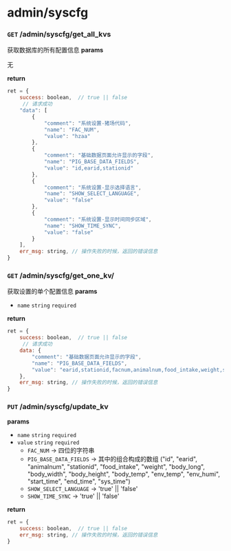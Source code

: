 # admin/syscfg

### `GET` /admin/syscfg/get_all_kvs
获取数据库的所有配置信息
__params__

无

__return__

```js
ret = {
    success: boolean,  // true || false
     // 请求成功
    "data": [
        {
            "comment": "系统设置-猪场代码",
            "name": "FAC_NUM",
            "value": "hzaa"
        },
        {
            "comment": "基础数据页面允许显示的字段",
            "name": "PIG_BASE_DATA_FIELDS",
            "value": "id,earid,stationid"
        },
        {
            "comment": "系统设置-显示选择语言",
            "name": "SHOW_SELECT_LANGUAGE",
            "value": "false"
        },
        {
            "comment": "系统设置-显示时间同步区域",
            "name": "SHOW_TIME_SYNC",
            "value": "false"
        }
    ],
    err_msg: string, // 操作失败的时候，返回的错误信息
}
```

### `GET` /admin/syscfg/get_one_kv/
获取设置的单个配置信息
__params__

- `name` `string` `required`

__return__

```js
ret = {
    success: boolean,  // true || false
     // 请求成功
    data: {
        "comment": "基础数据页面允许显示的字段",
        "name": "PIG_BASE_DATA_FIELDS",
        "value": "earid,stationid,facnum,animalnum,food_intake,weight,start_time,end_time,duration"
    },
    err_msg: string, // 操作失败的时候，返回的错误信息
}
```

### `PUT` /admin/syscfg/update_kv

__params__

- `name` `string` `required`
- `value` `string` `required`
    - `FAC_NUM` -> 四位的字符串
    - `PIG_BASE_DATA_FIELDS` -> 其中的组合构成的数组 ("id", "earid", "animalnum", "stationid", "food_intake", "weight", "body_long", "body_width", "body_height", "body_temp", "env_temp", "env_humi", "start_time", "end_time", "sys_time")
    - `SHOW_SELECT_LANGUAGE` -> 'true' || 'false'
    - `SHOW_TIME_SYNC` -> 'true' || 'false'

__return__

```js
ret = {
    success: boolean,  // true || false
    err_msg: string, // 操作失败的时候，返回的错误信息
}
```

